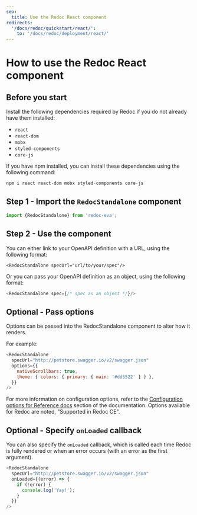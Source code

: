 ```yaml
---
seo:
  title: Use the Redoc React component
redirects:
  '/docs/redoc/quickstart/react/':
    to: '/docs/redoc/deployment/react/'
---
```


# How to use the Redoc React component

## Before you start

Install the following dependencies required by Redoc if you do not already have them installed:

- `react`
- `react-dom`
- `mobx`
- `styled-components`
- `core-js`

If you have npm installed, you can install these dependencies using the following command:

```js
npm i react react-dom mobx styled-components core-js
```

## Step 1 - Import the `RedocStandalone` component

```js
import {RedocStandalone} from 'redoc-eva';
```

## Step 2 - Use the component

You can either link to your OpenAPI definition with a URL, using the following format:

```react
<RedocStandalone specUrl="url/to/your/spec"/>
```

Or you can pass your OpenAPI definition as an object, using the following format:

```js
<RedocStandalone spec={/* spec as an object */}/>
```

## Optional - Pass options

Options can be passed into the RedocStandalone component to alter how it renders.

For example:

```js
<RedocStandalone
  specUrl="http://petstore.swagger.io/v2/swagger.json"
  options={{
    nativeScrollbars: true,
    theme: { colors: { primary: { main: '#dd5522' } } },
  }}
/>
```

For more information on configuration options, refer to the
[Configuration options for Reference docs](https://redocly.com/docs/api-reference-docs/configuration/functionality/)
section of the documentation. Options available for Redoc are noted,
"Supported in Redoc CE".

## Optional - Specify `onLoaded` callback

You can also specify the `onLoaded` callback, which is called each time Redoc
is fully rendered or when an error occurs (with an error as the first argument).

```js
<RedocStandalone
  specUrl="http://petstore.swagger.io/v2/swagger.json"
  onLoaded={(error) => {
    if (!error) {
      console.log('Yay!');
    }
  }}
/>
```

